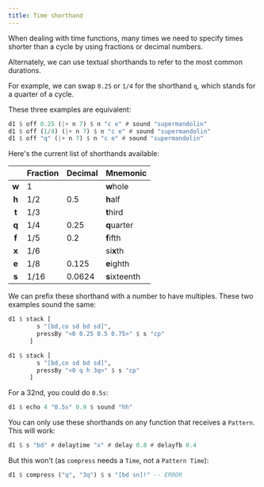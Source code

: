 ```yaml
---
title: Time shorthand
---
```


When dealing with time functions, many times we need to specify times shorter than a cycle by using fractions or decimal numbers.

Alternately, we can use textual shorthands to refer to the most common durations.

For example, we can swap `0.25` or `1/4` for the shorthand `q`, which stands for a *q*uarter of a cycle.

These three examples are equivalent:

```haskell
d1 $ off 0.25 (|+ n 7) $ n "c e" # sound "supermandolin"
d1 $ off (1/4) (|+ n 7) $ n "c e" # sound "supermandolin"
d1 $ off "q" (|+ n 7) $ n "c e" # sound "supermandolin"
```

Here's the current list of shorthands available:

|       | Fraction | Decimal | Mnemonic      |
|:-----:|:---------|:--------|:--------------|
| **w** | 1        |         | **w**hole     |
| **h** | 1/2      | 0.5     | **h**alf      |
| **t** | 1/3      |         | **t**hird     |
| **q** | 1/4      | 0.25    | **q**uarter   |
| **f** | 1/5      | 0.2     | **f**ifth     |
| **x** | 1/6      |         | si**x**th     |
| **e** | 1/8      | 0.125   | **e**ighth    |
| **s** | 1/16     | 0.0624  | **s**ixteenth |

We can prefix these shorthand with a number to have multiples. These two examples sound the same:

```haskell
d1 $ stack [
        s "[bd,co sd bd sd]",
        pressBy "<0 0.25 0.5 0.75>" $ s "cp"
      ]

d1 $ stack [
        s "[bd,co sd bd sd]",
        pressBy "<0 q h 3q>" $ s "cp"
      ]
```

For a 32nd, you could do `0.5s`:

```haskell
d1 $ echo 4 "0.5s" 0.9 $ sound "hh"
```

You can only use these shorthands on any function that receives a `Pattern`. This will work:

```haskell
d1 $ s "bd" # delaytime "x" # delay 0.8 # delayfb 0.4
```

But this won't (as `compress` needs a `Time`, not a `Pattern Time`):

```haskell
d1 $ compress ("q", "3q") $ s "[bd sn]!" -- ERROR
```
